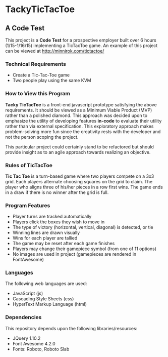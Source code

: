 # TackyTicTacToe
## A Code Test

This project is a **Code Test** for a prospective employer built over 6 hours (1/15-1/16/15) implementing a TicTacToe game.  An example of this project can be viewed at http://minnirok.com/tictactoe/

### Technical Requirements

* Create a Tic-Tac-Toe game
* Two people play using the same KVM

### How to View this Program

**Tacky TicTacToe** is a front-end javascript prototype satisfying the above requirements. It should be viewed as a Minimum Viable Product (MVP) rather than a polished diamond.  This approach was decided upon to emphasize the utility of developing features **in-code** to evaluate their utility rather than via external specification. This exploratory approach makes problem-solving more fun since the creativity rests with the developer and not the person scoping the project.

This particular project could certainly stand to be refactored but should provide insight as to an agile approach towards realizing an objective.

### Rules of TicTacToe

**Tic Tac Toe** is a turn-based game where two players compete on a 3x3 grid. Each players alternate choosing squares on the grid to claim. The player who aligns three of his/her pieces in a row first wins. The game ends in a draw if there is no winner after the grid is full.

### Program Features

* Player turns are tracked automatically
* Players click the boxes they wish to move in
* The type of victory (horizontal, vertical, diagonal) is detected, or tie
* Winning lines are drawn visually
* Wins for each player are tallied
* The game may be reset after each game finishes
* Players may change their gamepiece symbol (from one of 11 options)
* No images are used in project (gamepieces are rendered in FontAwesome) 

### Languages

The following web languages are used:

* JavaScript (js)
* Cascading Style Sheets (css)
* HyperText Markup Language (html)

### Dependencies

This repository depends upon the following libraries/resources:

* JQuery 1.10.2
* Font Awesome 4.2.0
* Fonts: Roboto, Roboto Slab

